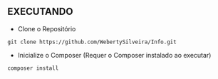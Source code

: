 ## EXECUTANDO

* Clone o Repositório
```
git clone https://github.com/WebertySilveira/Info.git
```
* Inicialize o Composer (Requer o Composer instalado ao executar)
```
composer install
```